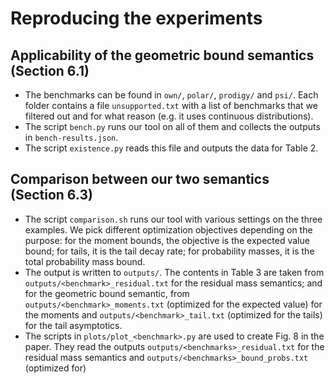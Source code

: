 # Reproducing the experiments

## Applicability of the geometric bound semantics (Section 6.1)

* The benchmarks can be found in `own/`, `polar/`, `prodigy/` and `psi/`.
  Each folder contains a file `unsupported.txt` with a list of benchmarks that we filtered out and for what reason (e.g. it uses continuous distributions).
* The script `bench.py` runs our tool on all of them and collects the outputs in `bench-results.json`.
* The script `existence.py` reads this file and outputs the data for Table 2.

## Comparison between our two semantics (Section 6.3)

* The script `comparison.sh` runs our tool with various settings on the three examples.
  We pick different optimization objectives depending on the purpose: for the moment bounds, the objective is the expected value bound; for tails, it is the tail decay rate; for probability masses, it is the total probability mass bound.
* The output is written to `outputs/`.
  The contents in Table 3 are taken from `outputs/<benchmark>_residual.txt` for the residual mass semantics; and for the geometric bound semantic, from `outputs/<benchmark>_moments.txt` (optimized for the expected value) for the moments and `outputs/<benchmark>_tail.txt` (optimized for the tails) for the tail asymptotics.
* The scripts in `plots/plot_<benchmark>.py` are used to create Fig. 8 in the paper.
  They read the outputs `outputs/<benchmarks>_residual.txt` for the residual mass semantics and `outputs/<benchmarks>_bound_probs.txt` (optimized for)
